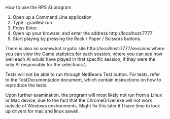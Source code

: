 How to use the RPS AI program

1. Open up a Command Line application
2. Type : gradlew run
3. Press Enter.
4. Open up your browser, and enter the address http://localhost:7777
5. Start playing by pressing the Rock / Paper / Scissors buttons.

There is also an somewhat cryptic site http://localhost:7777/sessions where you can view the Game statistics for each session, where you can see how well each AI would have played 
in that specific session, if they were the only AI responsible for the selections.\

Tests will not be able to run through NetBeans Test button.
For tests, refer to the TestDocumentation document, which contain instructions on
how to reproduce the tests.

Upon further examination, the program will most likely not run from a Linux or Mac device, due to the fact that the ChromeDriver.exe
will not work outside of Windows environments. Might fix this later if I have time to look up drivers for mac and linux aswell.